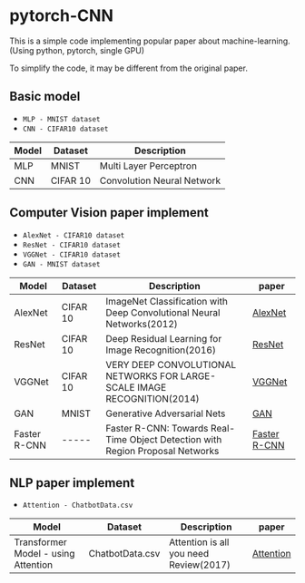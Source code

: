 # pytorch-CNN

This is a simple code implementing popular paper about machine-learning.
(Using python, pytorch, single GPU)

To simplify the code, it may be different from the original paper.

## Basic model

- ```MLP - MNIST dataset```
- ```CNN - CIFAR10 dataset```

|Model|Dataset|Description|
|------|---|---|
|MLP|MNIST|Multi Layer Perceptron|
|CNN|CIFAR 10|Convolution Neural Network|



## Computer Vision paper implement 

- ```AlexNet - CIFAR10 dataset```
- ```ResNet - CIFAR10 dataset```  
- ```VGGNet - CIFAR10 dataset```
- ```GAN - MNIST dataset```


|Model|Dataset|Description|paper|
|------|---|-----------|---|
|AlexNet|CIFAR 10|ImageNet Classification with Deep Convolutional Neural Networks(2012)| [AlexNet](https://proceedings.neurips.cc/paper/2012/file/c399862d3b9d6b76c8436e924a68c45b-Paper.pdf)|
|ResNet|CIFAR 10|Deep Residual Learning for Image Recognition(2016) | [ResNet](https://arxiv.org/pdf/1512.03385.pdf)|
|VGGNet|CIFAR 10|VERY DEEP CONVOLUTIONAL NETWORKS FOR LARGE-SCALE IMAGE RECOGNITION(2014)|[VGGNet](https://arxiv.org/pdf/1409.1556.pdf)|  
|GAN|MNIST|Generative Adversarial Nets|[GAN](https://proceedings.neurips.cc/paper/2014/file/5ca3e9b122f61f8f06494c97b1afccf3-Paper.pdf)|  
|Faster R-CNN|-----|Faster R-CNN: Towards Real-Time Object Detection with Region Proposal Networks|[Faster R-CNN](https://arxiv.org/pdf/1506.01497.pdf)|  





## NLP paper implement 

- ```Attention - ChatbotData.csv ```  


|Model|Dataset|Description|paper|
|------|---|-----------|---|
|Transformer Model - using Attention|ChatbotData.csv|Attention is all you need Review(2017)| [Attention](https://arxiv.org/pdf/1706.03762.pdf)|



